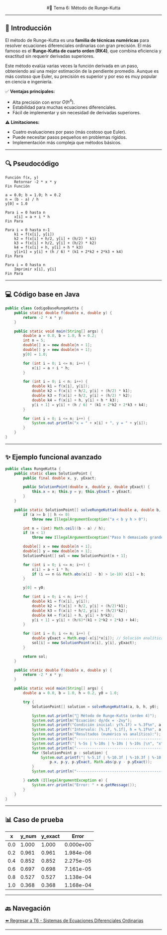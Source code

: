 
<div align="center">
#🎯 Tema 6: Método de Runge-Kutta
</div>

---

## 🚀 Introducción

El método de Runge-Kutta es una **familia de técnicas numéricas** para resolver ecuaciones diferenciales ordinarias con gran precisión. El más famoso es el **Runge-Kutta de cuarto orden (RK4)**, que combina eficiencia y exactitud sin requerir derivadas superiores.

Este método evalúa varias veces la función derivada en un paso, obteniendo así una mejor estimación de la pendiente promedio. Aunque es más costoso que Euler, su precisión es superior y por eso es muy popular en ciencia e ingeniería.

✅ **Ventajas principales:**

* Alta precisión con error $O(h^4)$.
* Estabilidad para muchas ecuaciones diferenciales.
* Fácil de implementar y sin necesidad de derivadas superiores.

⚠️ **Limitaciones:**

* Cuatro evaluaciones por paso (más costoso que Euler).
* Puede necesitar pasos pequeños en problemas rígidos.
* Implementación más compleja que métodos básicos.

---

## 🔍 Pseudocódigo

```text
Función f(x, y)
    Retornar -2 * x * y
Fin Función

a = 0.0; b = 1.0; h = 0.2
n = (b - a) / h
y[0] = 1.0

Para i = 0 hasta n
    x[i] = a + i * h
Fin Para

Para i = 0 hasta n-1
    k1 = f(x[i], y[i])
    k2 = f(x[i] + h/2, y[i] + (h/2) * k1)
    k3 = f(x[i] + h/2, y[i] + (h/2) * k2)
    k4 = f(x[i] + h, y[i] + h * k3)
    y[i+1] = y[i] + (h / 6) * (k1 + 2*k2 + 2*k3 + k4)
Fin Para

Para i = 0 hasta n
    Imprimir x[i], y[i]
Fin Para
```

---

## 💻 Código base en Java

```java
public class CodigoBaseRungeKutta {
    public static double f(double x, double y) {
        return -2 * x * y;
    }

    public static void main(String[] args) {
        double a = 0.0, b = 1.0, h = 0.2;
        int n = 5;
        double[] x = new double[n + 1];
        double[] y = new double[n + 1];
        y[0] = 1.0;

        for (int i = 0; i <= n; i++) {
            x[i] = a + i * h;
        }

        for (int i = 0; i < n; i++) {
            double k1 = f(x[i], y[i]);
            double k2 = f(x[i] + h/2, y[i] + (h/2) * k1);
            double k3 = f(x[i] + h/2, y[i] + (h/2) * k2);
            double k4 = f(x[i] + h, y[i] + h * k3);
            y[i + 1] = y[i] + (h / 6) * (k1 + 2*k2 + 2*k3 + k4);
        }

        for (int i = 0; i <= n; i++) {
            System.out.println("x = " + x[i] + ", y = " + y[i]);
        }
    }
}
```

---

## ✨ Ejemplo funcional avanzado

```java
public class RungeKutta {
    public static class SolutionPoint {
        public final double x, y, yExact;

        public SolutionPoint(double x, double y, double yExact) {
            this.x = x; this.y = y; this.yExact = yExact;
        }
    }

    public static SolutionPoint[] solveRungeKutta4(double a, double b, double h, double y0) {
        if (a >= b || h <= 0)
            throw new IllegalArgumentException("a < b y h > 0");

        int n = (int) Math.ceil((b - a) / h);
        if (n < 1)
            throw new IllegalArgumentException("Paso h demasiado grande");

        double[] x = new double[n + 1];
        double[] y = new double[n + 1];
        SolutionPoint[] sol = new SolutionPoint[n + 1];

        for (int i = 0; i <= n; i++) {
            x[i] = a + i * h;
            if (i == n && Math.abs(x[i] - b) > 1e-10) x[i] = b;
        }

        y[0] = y0;

        for (int i = 0; i < n; i++) {
            double k1 = f(x[i], y[i]);
            double k2 = f(x[i] + h/2, y[i] + (h/2)*k1);
            double k3 = f(x[i] + h/2, y[i] + (h/2)*k2);
            double k4 = f(x[i] + h, y[i] + h*k3);
            y[i + 1] = y[i] + (h/6)*(k1 + 2*k2 + 2*k3 + k4);
        }

        for (int i = 0; i <= n; i++) {
            double yExact = Math.exp(-x[i]*x[i]); // Solución analítica: y = e^(-x²)
            sol[i] = new SolutionPoint(x[i], y[i], yExact);
        }

        return sol;
    }

    public static double f(double x, double y) {
        return -2 * x * y;
    }

    public static void main(String[] args) {
        double a = 0.0, b = 1.0, h = 0.2, y0 = 1.0;

        try {
            SolutionPoint[] solution = solveRungeKutta4(a, b, h, y0);

            System.out.println("🚩 Método de Runge-Kutta (orden 4)");
            System.out.println("Ecuación: dy/dx = -2xy");
            System.out.printf("Condición inicial: y(%.1f) = %.3f%n", a, y0);
            System.out.printf("Intervalo: [%.1f, %.1f], h = %.1f%n", a, b, h);
            System.out.println("Resultados (numérico vs analítico):");
            System.out.println("----------------------------------------------------");
            System.out.printf("| %-5s | %-10s | %-10s | %-10s |\n", "x", "y_num", "y_exact", "Error");
            System.out.println("----------------------------------------------------");
            for (SolutionPoint p : solution) {
                System.out.printf("| %-5.1f | %-10.3f | %-10.3f | %-10.3e |\n",
                    p.x, p.y, p.yExact, Math.abs(p.y - p.yExact));
            }
            System.out.println("----------------------------------------------------");

        } catch (IllegalArgumentException e) {
            System.err.println("Error: " + e.getMessage());
        }
    }
}
```

---

## 📊 Caso de prueba

| x   | y\_num | y\_exact | Error     |
| --- | ------ | -------- | --------- |
| 0.0 | 1.000  | 1.000    | 0.000e+00 |
| 0.2 | 0.961  | 0.961    | 1.984e-06 |
| 0.4 | 0.852  | 0.852    | 2.275e-05 |
| 0.6 | 0.697  | 0.698    | 7.161e-05 |
| 0.8 | 0.527  | 0.527    | 1.138e-04 |
| 1.0 | 0.368  | 0.368    | 1.168e-04 |

---

## 🔙 Navegación

[⬅️ Regresar a T6 - Sistemas de Ecuaciones Diferenciales Ordinarias](https://github.com/Juan200519287393u83/Metodos_Numericos/blob/main/T6%20-%20Soluci%C3%B3n%20de%20Ecuaciones%20Diferenciales/Sistemas%20de%20Ecuaciones%20Diferenciales%20Ordinarias/Introducci%C3%B3n%20a%20los%20SIstemas%20de%20Ecuaciones%20Diferenciales%20Ordinarias.md)

---
